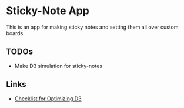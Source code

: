 # Sticky-Note App

This is an app for making sticky notes and setting them all
over custom boards. 


## TODOs

* Make D3 simulation for sticky-notes


## Links

* [Checklist for Optimizing D3](https://www.safaribooksonline.com/blog/2014/02/20/speeding-d3-js-checklist/)


